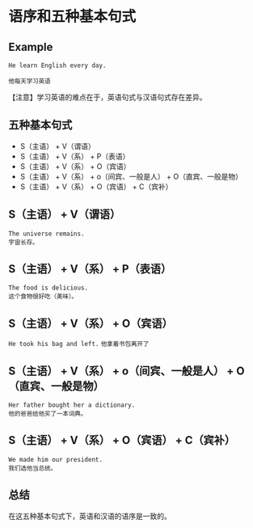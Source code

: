# 语序和五种基本句式

## Example
  
`He learn English every day.`  
  
`他每天学习英语`  
  
  【注意】学习英语的难点在于，英语句式与汉语句式存在差异。

## 五种基本句式
  
- S（主语） + V（谓语）
- S（主语） + V（系） + P（表语） 
- S（主语） + V（系） + O（宾语）
- S（主语） + V（系） + o（间宾、一般是人） + O（直宾、一般是物）
- S（主语） + V（系） + O（宾语） + C（宾补）

## S（主语） + V（谓语）

`The universe remains.`  
`宇宙长存。`  
    
## S（主语） + V（系） + P（表语） 
  
`The food is delicious.`  
`这个食物很好吃（美味）。`  
    
## S（主语） + V（系） + O（宾语）
  
`He took his bag and left.`
`他拿着书包离开了`

## S（主语） + V（系） + o（间宾、一般是人） + O（直宾、一般是物）
  
`Her father bought her a dictionary.`  
`他的爸爸给他买了一本词典。`
  
## S（主语） + V（系） + O（宾语） + C（宾补）
  
`We made him our president.`  
`我们选他当总统。`  
  
## 总结
  
  在这五种基本句式下，英语和汉语的语序是一致的。

